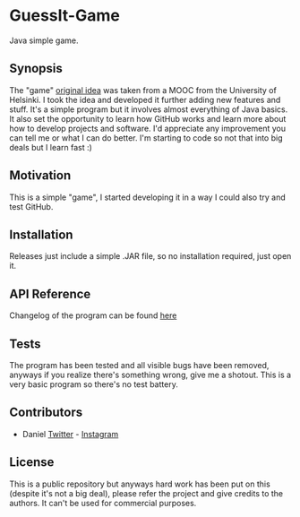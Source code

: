 # GuessIt-Game

Java simple game.

## Synopsis

The "game" [original idea](https://github.com/dfzunigah/GuessIt-Game/releases/tag/v1.0.0) was taken from a MOOC from the University of Helsinki. I took the idea and developed it further adding new features and stuff. It's a simple program but it involves almost everything of Java basics. It also set the opportunity to learn how GitHub works and learn more about how to develop projects and software. I'd appreciate any improvement you can tell me or what I can do better. I'm starting to code so not that into big deals but I learn fast :)

## Motivation

This is a simple "game", I started developing it in a way I could also try and test GitHub.

## Installation

Releases just include a simple .JAR file, so no installation required, just open it.

## API Reference

Changelog of the program can be found [here](https://github.com/dfzunigah/GuessIt-Game/blob/master/Changelog.pdf)

## Tests

The program has been tested and all visible bugs have been removed, anyways if you realize there's something wrong, give me a shotout. This is a very basic program so there's no test battery.

## Contributors

 - Daniel [Twitter](https://twitter.com/dfzunigah) - [Instagram](https://instagram.com/dfzunigah)

## License

This is a public repository but anyways hard work has been put on this (despite it's not a big deal), please refer the project and give credits to the authors. It can't be used for commercial purposes.
